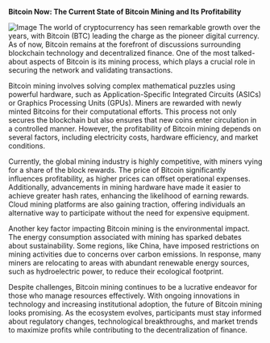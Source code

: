 **Bitcoin Now: The Current State of Bitcoin Mining and Its Profitability**


![Image](https://github.com/user-attachments/assets/b8266eee-691e-4ee1-99ef-bfa10d234fd4)
The world of cryptocurrency has seen remarkable growth over the years, with Bitcoin (BTC) leading the charge as the pioneer digital currency. As of now, Bitcoin remains at the forefront of discussions surrounding blockchain technology and decentralized finance. One of the most talked-about aspects of Bitcoin is its mining process, which plays a crucial role in securing the network and validating transactions.

Bitcoin mining involves solving complex mathematical puzzles using powerful hardware, such as Application-Specific Integrated Circuits (ASICs) or Graphics Processing Units (GPUs). Miners are rewarded with newly minted Bitcoins for their computational efforts. This process not only secures the blockchain but also ensures that new coins enter circulation in a controlled manner. However, the profitability of Bitcoin mining depends on several factors, including electricity costs, hardware efficiency, and market conditions.

Currently, the global mining industry is highly competitive, with miners vying for a share of the block rewards. The price of Bitcoin significantly influences profitability, as higher prices can offset operational expenses. Additionally, advancements in mining hardware have made it easier to achieve greater hash rates, enhancing the likelihood of earning rewards. Cloud mining platforms are also gaining traction, offering individuals an alternative way to participate without the need for expensive equipment.

Another key factor impacting Bitcoin mining is the environmental impact. The energy consumption associated with mining has sparked debates about sustainability. Some regions, like China, have imposed restrictions on mining activities due to concerns over carbon emissions. In response, many miners are relocating to areas with abundant renewable energy sources, such as hydroelectric power, to reduce their ecological footprint.

Despite challenges, Bitcoin mining continues to be a lucrative endeavor for those who manage resources effectively. With ongoing innovations in technology and increasing institutional adoption, the future of Bitcoin mining looks promising. As the ecosystem evolves, participants must stay informed about regulatory changes, technological breakthroughs, and market trends to maximize profits while contributing to the decentralization of finance.